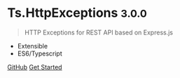 <!-- _coverpage.md -->


# Ts.HttpExceptions <small class="version">3.0.0</small>

> HTTP Exceptions for REST API based on Express.js

- Extensible
- ES6/Typescript

[GitHub](https://github.com/Romakita/ts-httpexceptions/)
[Get Started](#tshttpexceptions)


